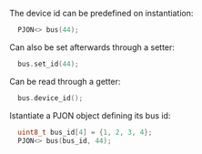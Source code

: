 The device id can be predefined on instantiation:
```cpp  
  PJON<> bus(44);  
```
Can also be set afterwards through a setter:
```cpp  
  bus.set_id(44);  
```
Can be read through a getter:
```cpp  
  bus.device_id();  
```
Istantiate a PJON object defining its bus id:
```cpp  
  uint8_t bus_id[4] = {1, 2, 3, 4};
  PJON<> bus(bus_id, 44);  
```
